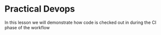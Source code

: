 # Practical Devops
In this lesson we will demonstrate how code is checked out in during the CI phase of the workflow

